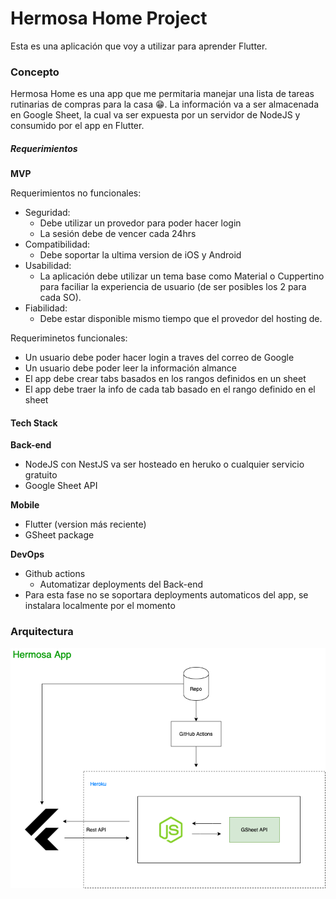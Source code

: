# Hermosa Home Project

Esta es una aplicación que voy a utilizar para aprender Flutter.

### Concepto

Hermosa Home es una app que me permitaria manejar una lista de tareas rutinarias de compras para la casa 😁. La información va a ser almacenada en Google Sheet, la cual va ser expuesta por un servidor de NodeJS y consumido por el app en Flutter. 

##### Requerimientos

**MVP**

Requerimientos no funcionales:
- Seguridad: 
  - Debe utilizar un provedor para poder hacer login
  - La sesión debe de vencer cada 24hrs
- Compatibilidad:
  - Debe soportar la ultima version de iOS y Android  
- Usabilidad:
  - La aplicación debe utilizar un tema base como Material o Cuppertino para faciliar la experiencia de usuario (de ser posibles los 2 para cada SO).  
- Fiabilidad:
   - Debe estar disponible mismo tiempo que el provedor del hosting de. 

Requeriminetos funcionales:
- Un usuario debe poder hacer login a traves del correo de Google
- Un usuario debe poder leer la información almance
- El app debe crear tabs basados en los rangos definidos en un sheet
- El app debe traer la info de cada tab basado en el rango definido en el sheet

#### Tech Stack

**Back-end**
- NodeJS con NestJS va ser hosteado en heruko o cualquier servicio gratuito  
- Google Sheet API 

**Mobile**
- Flutter (version más reciente)
- GSheet package

**DevOps**
- Github actions
  - Automatizar deployments del Back-end
- Para esta fase no se soportara deployments automaticos del app, se instalara localmente por el momento

### Arquitectura

![Diagrama de arquitectura](./docs/hermosa_app_diagram.png?raw=true "Diagrama")
